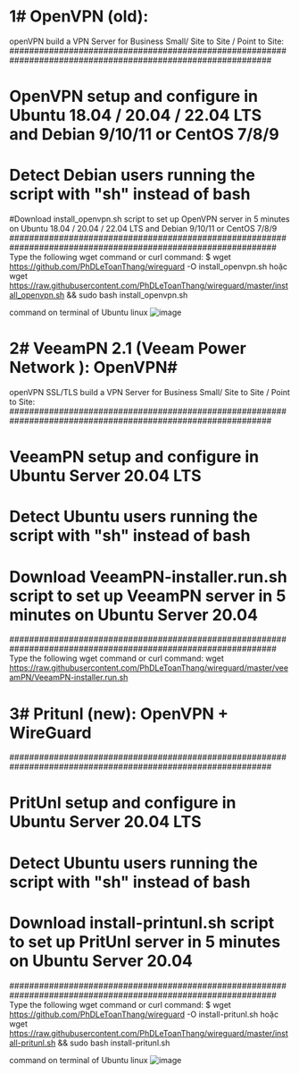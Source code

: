 # 1# OpenVPN (old): #
openVPN build a VPN Server for Business Small/ Site to Site / Point to Site:
#############################################################################################################
# OpenVPN setup and configure in Ubuntu 18.04 / 20.04 / 22.04 LTS  and Debian 9/10/11  or CentOS 7/8/9 
# Detect Debian users running the script with "sh" instead of bash
#Download install_openvpn.sh script to set up OpenVPN server in 5 minutes on Ubuntu 18.04 / 20.04 / 22.04 LTS  and Debian 9/10/11  or CentOS 7/8/9 
##############################################################################################################
Type the following wget command or curl command:
$ wget https://github.com/PhDLeToanThang/wireguard -O install_openvpn.sh
hoặc
wget https://raw.githubusercontent.com/PhDLeToanThang/wireguard/master/install_openvpn.sh && sudo bash install_openvpn.sh

command on terminal of Ubuntu linux
![image](https://user-images.githubusercontent.com/106635733/180014460-78e6a923-5373-4cbb-b955-0eadc02b74d2.png)

# 2# VeeamPN 2.1 (Veeam Power Network ): OpenVPN#
openVPN SSL/TLS build a VPN Server for Business Small/ Site to Site / Point to Site:
#############################################################################################################
# VeeamPN setup and configure in Ubuntu Server 20.04 LTS  
# Detect Ubuntu users running the script with "sh" instead of bash
# Download VeeamPN-installer.run.sh script to set up VeeamPN server in 5 minutes on Ubuntu Server 20.04 
##############################################################################################################
Type the following wget command or curl command:
wget https://raw.githubusercontent.com/PhDLeToanThang/wireguard/master/veeamPN/VeeamPN-installer.run.sh

# 3# Pritunl (new): OpenVPN + WireGuard #
#############################################################################################################
# PritUnl setup and configure in Ubuntu Server 20.04 LTS  
# Detect Ubuntu users running the script with "sh" instead of bash
# Download install-printunl.sh script to set up PritUnl server in 5 minutes on Ubuntu Server 20.04 
##############################################################################################################
Type the following wget command or curl command:
$ wget https://github.com/PhDLeToanThang/wireguard -O install-pritunl.sh
hoặc
wget https://raw.githubusercontent.com/PhDLeToanThang/wireguard/master/install-pritunl.sh && sudo bash install-pritunl.sh

command on terminal of Ubuntu linux
![image](https://user-images.githubusercontent.com/106635733/180023153-24953c71-3370-4c1c-a219-9505e4eebbe3.png)

